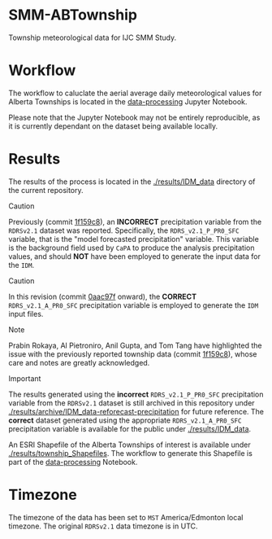# SMM-ABTownship
Township meteorological data for IJC SMM Study. 

# Workflow
The workflow to caluclate the aerial average daily meteorological values for Alberta Townships is located in the [data-processing](./data-processing.ipynb) Jupyter Notebook.

Please note that the Jupyter Notebook may not be entirely reproducible, as it is currently dependant on the dataset being available locally.

# Results
The results of the process is located in the [./results/IDM_data](./results/IDM_data) directory of the current repository.

> [!CAUTION]
> Previously (commit [1f159c8](https://github.com/kasra-keshavarz/SMM-ABTownship/commit/1f159c87834ae10c7aed613a647dae1122686bfa)), an **INCORRECT** precipitation variable from the `RDRSv2.1` dataset was reported. Specifically, the `RDRS_v2.1_P_PR0_SFC` variable, that is the "model forecasted precipitation" variable. This variable is the background field used by `CaPA` to produce the analysis precipitation values, and should **NOT** have been employed to generate the input data for the `IDM`.

> [!CAUTION]
> In this revision (commit [0aac97f](https://github.com/kasra-keshavarz/SMM-ABTownship/commit/0aac97f46dd42a3aa5705a21be0021b6cb109650) onward), the **CORRECT** `RDRS_v2.1_A_PR0_SFC` precipitation variable is employed to generate the `IDM` input files.

> [!NOTE]  
> Prabin Rokaya, Al Pietroniro, Anil Gupta, and Tom Tang have highlighted the issue with the previously reported township data (commit [1f159c8](https://github.com/kasra-keshavarz/SMM-ABTownship/commit/1f159c87834ae10c7aed613a647dae1122686bfa)), whose care and notes are greatly acknowledged.

> [!IMPORTANT]
> The results generated using the **incorrect** `RDRS_v2.1_P_PR0_SFC` precipitation variable from the `RDRSv2.1` dataset is still archived in this repository under [./results/archive/IDM_data-reforecast-precipitation](./results/archive/IDM_data-reforecast-precipitation) for future reference. The **correct** dataset generated using the appropriate `RDRS_v2.1_A_PR0_SFC` precipitation variable is available for the public under [./results/IDM_data](./results/IDM_data).

An ESRI Shapefile of the Alberta Townships of interest is available under [./results/township_Shapefiles](./results/township_Shapefiles). The workflow to generate this Shapefile is part of the [data-processing](./data-processing.ipynb) Notebook.

# Timezone
The timezone of the data has been set to `MST` America/Edmonton local timezone. The original `RDRSv2.1` data timezone is in UTC.
